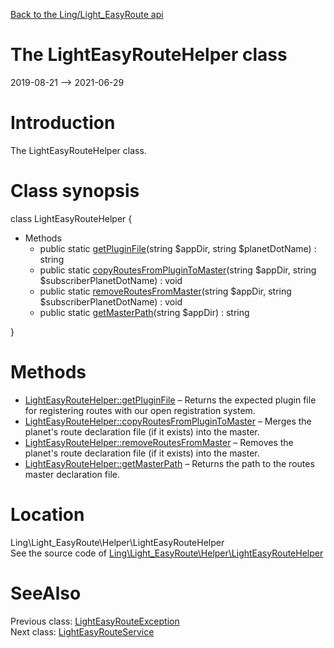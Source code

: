 [Back to the Ling/Light_EasyRoute api](https://github.com/lingtalfi/Light_EasyRoute/blob/master/doc/api/Ling/Light_EasyRoute.md)



The LightEasyRouteHelper class
================
2019-08-21 --> 2021-06-29






Introduction
============

The LightEasyRouteHelper class.



Class synopsis
==============


class <span class="pl-k">LightEasyRouteHelper</span>  {

- Methods
    - public static [getPluginFile](https://github.com/lingtalfi/Light_EasyRoute/blob/master/doc/api/Ling/Light_EasyRoute/Helper/LightEasyRouteHelper/getPluginFile.md)(string $appDir, string $planetDotName) : string
    - public static [copyRoutesFromPluginToMaster](https://github.com/lingtalfi/Light_EasyRoute/blob/master/doc/api/Ling/Light_EasyRoute/Helper/LightEasyRouteHelper/copyRoutesFromPluginToMaster.md)(string $appDir, string $subscriberPlanetDotName) : void
    - public static [removeRoutesFromMaster](https://github.com/lingtalfi/Light_EasyRoute/blob/master/doc/api/Ling/Light_EasyRoute/Helper/LightEasyRouteHelper/removeRoutesFromMaster.md)(string $appDir, string $subscriberPlanetDotName) : void
    - public static [getMasterPath](https://github.com/lingtalfi/Light_EasyRoute/blob/master/doc/api/Ling/Light_EasyRoute/Helper/LightEasyRouteHelper/getMasterPath.md)(string $appDir) : string

}






Methods
==============

- [LightEasyRouteHelper::getPluginFile](https://github.com/lingtalfi/Light_EasyRoute/blob/master/doc/api/Ling/Light_EasyRoute/Helper/LightEasyRouteHelper/getPluginFile.md) &ndash; Returns the expected plugin file for registering routes with our open registration system.
- [LightEasyRouteHelper::copyRoutesFromPluginToMaster](https://github.com/lingtalfi/Light_EasyRoute/blob/master/doc/api/Ling/Light_EasyRoute/Helper/LightEasyRouteHelper/copyRoutesFromPluginToMaster.md) &ndash; Merges the planet's route declaration file (if it exists) into the master.
- [LightEasyRouteHelper::removeRoutesFromMaster](https://github.com/lingtalfi/Light_EasyRoute/blob/master/doc/api/Ling/Light_EasyRoute/Helper/LightEasyRouteHelper/removeRoutesFromMaster.md) &ndash; Removes the planet's route declaration file (if it exists) into the master.
- [LightEasyRouteHelper::getMasterPath](https://github.com/lingtalfi/Light_EasyRoute/blob/master/doc/api/Ling/Light_EasyRoute/Helper/LightEasyRouteHelper/getMasterPath.md) &ndash; Returns the path to the routes master declaration file.





Location
=============
Ling\Light_EasyRoute\Helper\LightEasyRouteHelper<br>
See the source code of [Ling\Light_EasyRoute\Helper\LightEasyRouteHelper](https://github.com/lingtalfi/Light_EasyRoute/blob/master/Helper/LightEasyRouteHelper.php)



SeeAlso
==============
Previous class: [LightEasyRouteException](https://github.com/lingtalfi/Light_EasyRoute/blob/master/doc/api/Ling/Light_EasyRoute/Exception/LightEasyRouteException.md)<br>Next class: [LightEasyRouteService](https://github.com/lingtalfi/Light_EasyRoute/blob/master/doc/api/Ling/Light_EasyRoute/Service/LightEasyRouteService.md)<br>
